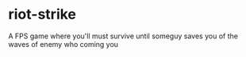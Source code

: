 # riot-strike
A FPS game where you'll must survive until someguy saves you of the waves of enemy who coming you
